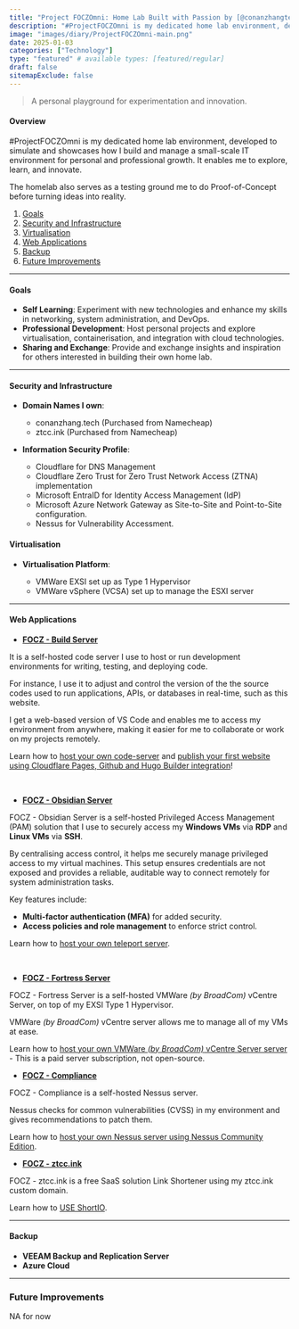 ```yaml
---
title: "Project FOCZOmni: Home Lab Built with Passion by [@conanzhangtech](getintouch)"
description: "#ProjectFOCZOmni is my dedicated home lab environment, developed to simulate and showcases how I build and manage a small-scale IT environment for personal and professional growth. It enables me to explore, learn, and innovate."
image: "images/diary/ProjectFOCZOmni-main.png"
date: 2025-01-03
categories: ["Technology"]
type: "featured" # available types: [featured/regular]
draft: false
sitemapExclude: false
---
```


> A personal playground for experimentation and innovation.

#### Overview
#ProjectFOCZOmni is my dedicated home lab environment, developed to simulate and showcases how I build and manage a small-scale IT environment for personal and professional growth. It enables me to explore, learn, and innovate.

The homelab also serves as a testing ground me to do Proof-of-Concept before turning ideas into reality.

1. [Goals](diary/projectfoczomni/#goals)
2. [Security and Infrastructure](diary/projectfoczomni/#security-and-infrastructure)
3. [Virtualisation](diary/projectfoczomni/#virtualisation)
4. [Web Applications](diary/projectfoczomni/#web-applications)
5. [Backup](diary/projectfoczomni/#backup)
6. [Future Improvements](diary/projectfoczomni/#future-improvements)

---
#### Goals
- **Self Learning**: Experiment with new technologies and enhance my skills in networking, system administration, and DevOps.  
- **Professional Development**: Host personal projects and explore virtualisation, containerisation, and integration with cloud technologies.  
- **Sharing and Exchange**: Provide and exchange insights and inspiration for others interested in building their own home lab.
---

#### Security and Infrastructure

- **Domain Names I own**:  
  - conanzhang.tech (Purchased from Namecheap)
  - ztcc.ink (Purchased from Namecheap)

- **Information Security Profile**:  
  - Cloudflare for DNS Management
  - Cloudflare Zero Trust for Zero Trust Network Access (ZTNA) implementation
  - Microsoft EntraID for Identity Access Management (IdP)
  - Microsoft Azure Network Gateway as Site-to-Site and Point-to-Site configuration.
  - Nessus for Vulnerability Accessment.

#### Virtualisation

- **Virtualisation Platform**:  

  - VMWare EXSI set up as Type 1 Hypervisor
  - VMWare vSphere (VCSA) set up to manage the ESXI server
---

#### Web Applications

- [**FOCZ - Build Server**](https://build.conanzhang.tech)

It is a self-hosted code server I use to host or run development environments for writing, testing, and deploying code.

For instance, I use it to adjust and control the version of the the source codes used to run applications, APIs, or databases in real-time, such as this website.

I get a web-based version of VS Code and enables me to access my environment from anywhere, making it easier for me to collaborate or work on my projects remotely.

Learn how to [host your own code-server](diary/host-your-own-codeserver) and [publish your first website using Cloudflare Pages, Github and Hugo Builder integration](diary/publish-your-first-website-using-cloudflare-pages-github-and-hugo-builder-integration)!

<br>

- [**FOCZ - Obsidian Server**](https://obsidian.conanzhang.tech)

FOCZ - Obsidian Server is a self-hosted Privileged Access Management (PAM) solution that I use to securely access my **Windows VMs** via **RDP** and **Linux VMs** via **SSH**. 

By centralising access control, it helps me securely manage privileged access to my virtual machines. This setup ensures credentials are not exposed and provides a reliable, auditable way to connect remotely for system administration tasks.

Key features include:
- **Multi-factor authentication (MFA)** for added security.
- **Access policies and role management** to enforce strict control.

Learn how to [host your own teleport server](diary/host-your-own-teleport-server).

<br>

- [**FOCZ - Fortress Server**](https://fortress.conanzhang.tech)

FOCZ - Fortress Server is a self-hosted VMWare *(by BroadCom)* vCentre Server, on top of my EXSI Type 1 Hypervisor.

VMWare *(by BroadCom)* vCentre server allows me to manage all of my VMs at ease.

Learn how to [host your own VMWare *(by BroadCom)* vCentre Server server](diary/host-your-own-vcentre-server) - This is a paid server subscription, not open-source.

- [**FOCZ - Compliance**](https://compliance.conanzhang.tech)

FOCZ - Compliance is a self-hosted Nessus server.

Nessus checks for common vulnerabilities (CVSS) in my environment and gives recommendations to patch them.

Learn how to [host your own Nessus server using Nessus Community Edition](diary/host-your-own-nessus-server-nessus-community-edition).


- [**FOCZ - ztcc.ink**](https://www.short.io)

FOCZ - ztcc.ink is a free SaaS solution Link Shortener using my ztcc.ink custom domain.

Learn how to [USE ShortIO](https://short.io/).


---

#### Backup
- **VEEAM Backup and Replication Server**
- **Azure Cloud**
---

### Future Improvements

NA for now